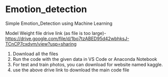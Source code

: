 # Emotion_detection
Simple Emotion_Detection using Machine Learning

Model Weight file drive link (as file is too large)- https://drive.google.com/file/d/1bo7tzABED95d42wbhksJ-TCnCP7cxdvm/view?usp=sharing

1. Download all the files
2. Run the code with the given data in VS Code or Anaconda Notebook
3. For test and train photos, you can download for website named kaggle.
4. use the above drive link to download the main code file
